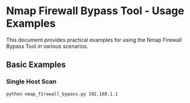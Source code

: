 # Nmap Firewall Bypass Tool - Usage Examples

This document provides practical examples for using the Nmap Firewall Bypass Tool in various scenarios.

## Basic Examples

### Single Host Scan
```bash
python nmap_firewall_bypass.py 192.168.1.1